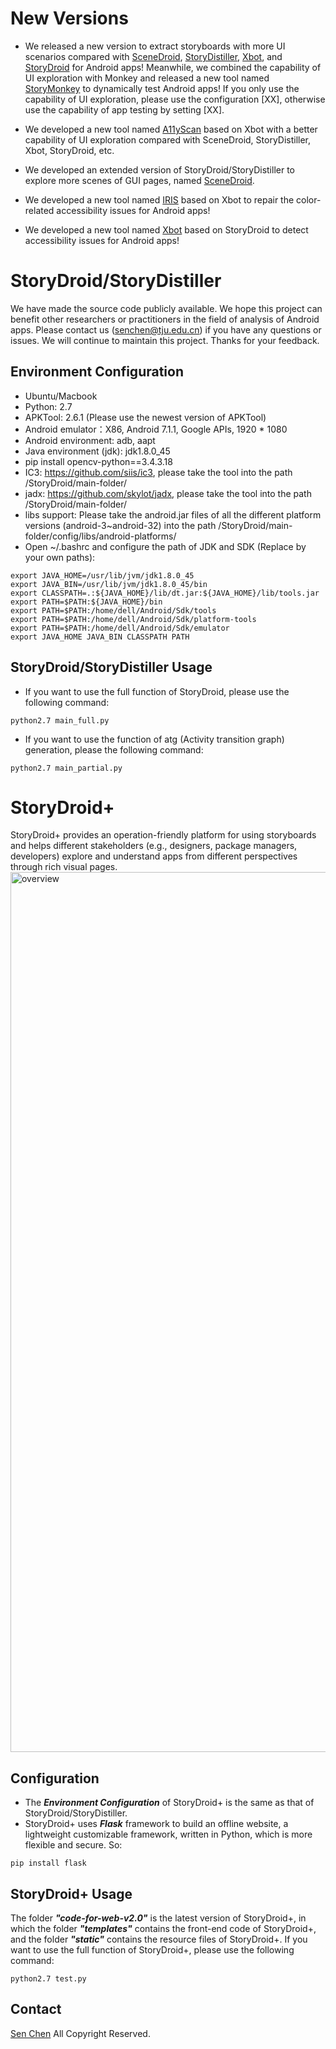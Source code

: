 # New Versions

* We released a new version to extract storyboards with more UI scenarios compared with [SceneDroid](https://github.com/SceneDroid/SceneDroid), [StoryDistiller](https://github.com/tjusenchen/StoryDroid/), [Xbot](https://github.com/tjusenchen/Xbot), and [StoryDroid](https://github.com/tjusenchen/StoryDroid/) for Android apps! Meanwhile, we combined the capability of UI exploration with Monkey and released a new tool named [StoryMonkey](https://github.com/tjusenchen/StoryDroid/StoryMonkey) to dynamically test Android apps! If you only use the capability of UI exploration, please use the configuration [XX], otherwise use the capability of app testing by setting [XX].

* We developed a new tool named [A11yScan](https://github.com/A11yScan/A11yScan.git) based on Xbot with a better capability of UI exploration compared with SceneDroid, StoryDistiller, Xbot, StoryDroid, etc.

* We developed an extended version of StoryDroid/StoryDistiller to explore more scenes of GUI pages, named [SceneDroid](https://github.com/SceneDroid/SceneDroid).

* We developed a new tool named [IRIS](https://github.com/iris-mobile-accessibility-repair/iris-mobile) based on Xbot to repair the color-related accessibility issues for Android apps!

* We developed a new tool named [Xbot](https://github.com/tjusenchen/Xbot) based on StoryDroid to detect accessibility issues for Android apps!

# StoryDroid/StoryDistiller
We have made the source code publicly available. We hope this project can benefit other researchers or practitioners in the field of analysis of Android apps. Please contact us (senchen@tju.edu.cn) if you have any questions or issues. We will continue to maintain this project. Thanks for your feedback.

## Environment Configuration
* Ubuntu/Macbook
* Python: 2.7
* APKTool: 2.6.1 (Please use the newest version of APKTool)
* Android emulator：X86, Android 7.1.1, Google APIs, 1920 * 1080
* Android environment: adb, aapt
* Java environment (jdk): jdk1.8.0_45
* pip install opencv-python==3.4.3.18
* IC3: https://github.com/siis/ic3, please take the tool into the path /StoryDroid/main-folder/
* jadx: https://github.com/skylot/jadx, please take the tool into the path /StoryDroid/main-folder/
* libs support: Please take the android.jar files of all the different platform versions (android-3~android-32) into the path /StoryDroid/main-folder/config/libs/android-platforms/
* Open ~/.bashrc and configure the path of JDK and SDK (Replace by your own paths):
```
export JAVA_HOME=/usr/lib/jvm/jdk1.8.0_45
export JAVA_BIN=/usr/lib/jvm/jdk1.8.0_45/bin
export CLASSPATH=.:${JAVA_HOME}/lib/dt.jar:${JAVA_HOME}/lib/tools.jar
export PATH=$PATH:${JAVA_HOME}/bin
export PATH=$PATH:/home/dell/Android/Sdk/tools
export PATH=$PATH:/home/dell/Android/Sdk/platform-tools
export PATH=$PATH:/home/dell/Android/Sdk/emulator
export JAVA_HOME JAVA_BIN CLASSPATH PATH 
```

## StoryDroid/StoryDistiller Usage
* If you want to use the full function of StoryDroid, please use the following command: 
```
python2.7 main_full.py
```

* If you want to use the function of atg (Activity transition graph) generation, please the following command: 
```
python2.7 main_partial.py
```

# StoryDroid+
StoryDroid+ provides an operation-friendly platform for using storyboards and helps different stakeholders (e.g., designers, package managers, developers) explore and understand apps from different perspectives through rich visual pages.
<img width="1408" alt="overview" src="https://user-images.githubusercontent.com/23289910/203773727-dbb7ffb2-69d6-4ba2-8185-5db0868d14f5.png">

## Configuration
* The ***Environment Configuration*** of StoryDroid+ is the same as that of StoryDroid/StoryDistiller.
* StoryDroid+ uses ***Flask*** framework to build an offline website, a lightweight customizable framework, written in Python, which is more flexible and secure. So:
```
pip install flask
```

## StoryDroid+ Usage
The folder ***"code-for-web-v2.0"*** is the latest version of StoryDroid+, in which the folder ***"templates"*** contains the front-end code of StoryDroid+, and the folder ***"static"*** contains the resource files of StoryDroid+. If you want to use the full function of StoryDroid+, please use the following command:
```
python2.7 test.py
```

## Contact
[Sen Chen](https://sen-chen.github.io/) All Copyright Reserved.
